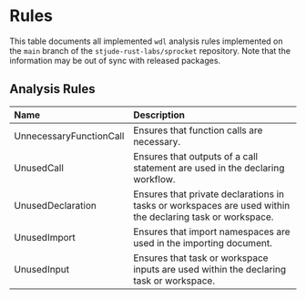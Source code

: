 # Rules

This table documents all implemented `wdl` analysis rules implemented on the 
`main` branch of the `stjude-rust-labs/sprocket` repository. Note that the 
information may be out of sync with released packages.

## Analysis Rules

| Name                    | Description                                                                                               |
|:------------------------|:----------------------------------------------------------------------------------------------------------|
| UnnecessaryFunctionCall | Ensures that function calls are necessary.                                                                |
| UnusedCall              | Ensures that outputs of a call statement are used in the declaring workflow.                              |
| UnusedDeclaration       | Ensures that private declarations in tasks or workspaces are used within the declaring task or workspace. |
| UnusedImport            | Ensures that import namespaces are used in the importing document.                                        |
| UnusedInput             | Ensures that task or workspace inputs are used within the declaring task or workspace.                    |
